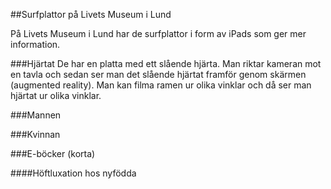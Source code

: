 ##Surfplattor på Livets Museum i Lund

På Livets Museum i Lund har de surfplattor i form av iPads som ger mer information.

###Hjärtat
De har en platta med ett slående hjärta. Man riktar kameran mot en tavla och sedan ser man det slående hjärtat framför
genom skärmen (augmented reality). Man kan filma ramen ur olika vinklar och då ser man hjärtat ur olika vinklar.

###Mannen

###Kvinnan

###E-böcker (korta)

####Höftluxation hos nyfödda
